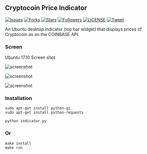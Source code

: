 ## Cryptocoin Price Indicator

<p align="left">
    <a href="https://github.com/techstar-inc/cryptocoin-price/issues">
        <img src="https://img.shields.io/github/issues/techstar-inc/cryptocoin-price.svg"
            alt="Issues"></a>
     <a href="https://github.com/techstar-inc/cryptocoin-price/fork">
        <img src="https://img.shields.io/github/forks/techstar-inc/cryptocoin-price.svg?style=social&label=Fork"
            alt="Forks"></a>
    <a href="https://github.com/techstar-inc/cryptocoin-price/stargazers">
        <img src="https://img.shields.io/github/stars/techstar-inc/cryptocoin-price.svg?style=social&label=Stars"
            alt="Stars"></a>
    <a href="https://github.com/tortuvshin/">
        <img src="https://img.shields.io/github/followers/tortuvshin.svg?style=social&label=Follow"
            alt="Followers"></a>
    <a href="https://raw.githubusercontent.com/techstar-inc/cryptocoin-price/master/LICENSE">
        <img src="https://img.shields.io/badge/license-MIT-blue.svg"
            alt="LICENSE"></a>
    <a href="https://twitter.com/intent/tweet?text=Wow:&url=%5Bobject%20Object%5D">
        <img src="https://img.shields.io/twitter/url/https/github.com/techstar-inc/cryptocoin-price.svg?style=social"
            alt="Tweet"></a>
</p>

An Ubuntu desktop indicator (top bar widget) that displays prices of Cryptocoin as on the COINBASE API.

### Screen 

Ubuntu 17.10 Screen shot

![screenshot](https://github.com/techstar-inc/cryptocoin-price/blob/master/img/screen.png)

![screenshot](https://github.com/techstar-inc/cryptocoin-price/blob/master/img/screen3.png)

![screenshot](https://github.com/techstar-inc/cryptocoin-price/blob/master/img/screen1.png)

### Installation

```
sudo apt-get install python-gi
sudo apt-get install python-requests
```

```
python indicator.py 
```

### Or 
```
make install
make run
```
